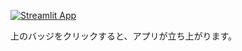 [![Streamlit App](https://static.streamlit.io/badges/streamlit_badge_black_white.svg)](https://tmym-a-your-words-lab-start-b53yp6.streamlitapp.com/)


上のバッジをクリックすると、アプリが立ち上がります。

